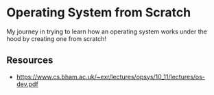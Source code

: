 # Operating System from Scratch

My journey in trying to learn how an operating system works under the hood
by creating one from scratch!

## Resources
- https://www.cs.bham.ac.uk/~exr/lectures/opsys/10_11/lectures/os-dev.pdf
